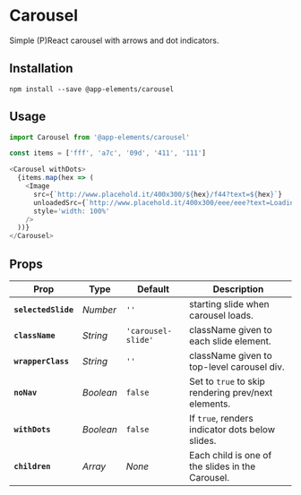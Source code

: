 # Carousel

Simple (P)React carousel with arrows and dot indicators.

## Installation

`npm install --save @app-elements/carousel`

## Usage

```javascript
import Carousel from '@app-elements/carousel'

const items = ['fff', 'a7c', '09d', '411', '111']

<Carousel withDots>
  {items.map(hex => (
    <Image
      src={`http://www.placehold.it/400x300/${hex}/f44?text=${hex}`}
      unloadedSrc={`http://www.placehold.it/400x300/eee/eee?text=Loading`}
      style='width: 100%'
    />
  ))}
</Carousel>
```

## Props

| Prop                   | Type       | Default            | Description         |
|------------------------|------------|--------------------|---------------------|
| **`selectedSlide`**    | _Number_   | `''`               | starting slide when carousel loads.
| **`className`**        | _String_   | `'carousel-slide'` | className given to each slide element.
| **`wrapperClass`**     | _String_   | `''`               | className given to top-level carousel div.
| **`noNav`**            | _Boolean_  | `false`            | Set to `true` to skip rendering prev/next elements.
| **`withDots`**         | _Boolean_  | `false`            | If `true`, renders indicator dots below slides.
| **`children`**         | _Array_    | _None_             | Each child is one of the slides in the Carousel.
